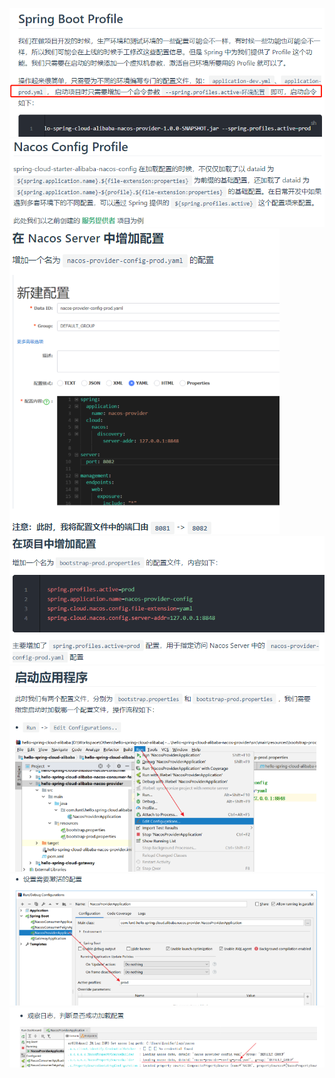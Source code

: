 ![](pics/NacosConfig多环境的配置01.png)
![](pics/NacosConfig多环境的配置02.png)
![](pics/NacosConfig多环境的配置03.png)
![](pics/NacosConfig多环境的配置04.png)
![](pics/NacosConfig多环境的配置05.png)
![](pics/NacosConfig多环境的配置06.png)
![](pics/NacosConfig多环境的配置07.png)